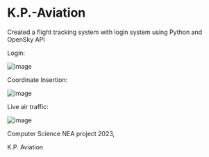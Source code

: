 # K.P.-Aviation
Created a flight tracking system with login system using Python and OpenSky API

Login:

![image](https://user-images.githubusercontent.com/130246494/230737883-71a8c6db-9a33-449e-a7da-96faec364d54.png)

Coordinate Insertion:

![image](https://user-images.githubusercontent.com/130246494/230737905-54ce5188-d606-4f14-bc3d-d4afe901b1d3.png)

Live air traffic:

![image](https://user-images.githubusercontent.com/130246494/230738116-2cab5e01-eb08-415a-aa02-575d6a6845b9.png)


Computer Science NEA project 2023,

K.P. Aviation
